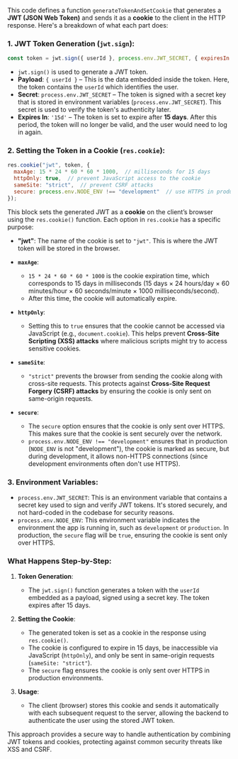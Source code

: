 This code defines a function `generateTokenAndSetCookie` that generates a **JWT (JSON Web Token)** and sends it as a **cookie** to the client in the HTTP response. Here's a breakdown of what each part does:

### 1. **JWT Token Generation (`jwt.sign`)**:

```javascript
const token = jwt.sign({ userId }, process.env.JWT_SECRET, { expiresIn: '15d' });
```

- `jwt.sign()` is used to generate a JWT token. 
- **Payload**: `{ userId }` – This is the data embedded inside the token. Here, the token contains the `userId` which identifies the user.
- **Secret**: `process.env.JWT_SECRET` – The token is signed with a secret key that is stored in environment variables (`process.env.JWT_SECRET`). This secret is used to verify the token's authenticity later.
- **Expires In**: `'15d'` – The token is set to expire after **15 days**. After this period, the token will no longer be valid, and the user would need to log in again.

### 2. **Setting the Token in a Cookie (`res.cookie`)**:

```javascript
res.cookie("jwt", token, {
  maxAge: 15 * 24 * 60 * 60 * 1000,  // milliseconds for 15 days
  httpOnly: true,  // prevent JavaScript access to the cookie
  sameSite: "strict",  // prevent CSRF attacks
  secure: process.env.NODE_ENV !== "development"  // use HTTPS in production
});
```

This block sets the generated JWT as a **cookie** on the client’s browser using the `res.cookie()` function. Each option in `res.cookie` has a specific purpose:

- **"jwt"**: The name of the cookie is set to `"jwt"`. This is where the JWT token will be stored in the browser.

- **`maxAge`**: 
  - `15 * 24 * 60 * 60 * 1000` is the cookie expiration time, which corresponds to 15 days in milliseconds (15 days × 24 hours/day × 60 minutes/hour × 60 seconds/minute × 1000 milliseconds/second). 
  - After this time, the cookie will automatically expire.

- **`httpOnly`**:
  - Setting this to `true` ensures that the cookie cannot be accessed via JavaScript (e.g., `document.cookie`). This helps prevent **Cross-Site Scripting (XSS) attacks** where malicious scripts might try to access sensitive cookies.

- **`sameSite`**:
  - `"strict"` prevents the browser from sending the cookie along with cross-site requests. This protects against **Cross-Site Request Forgery (CSRF) attacks** by ensuring the cookie is only sent on same-origin requests.

- **`secure`**:
  - The `secure` option ensures that the cookie is only sent over HTTPS. This makes sure that the cookie is sent securely over the network.
  - `process.env.NODE_ENV !== "development"` ensures that in production (`NODE_ENV` is not "development"), the cookie is marked as secure, but during development, it allows non-HTTPS connections (since development environments often don't use HTTPS).

### 3. **Environment Variables**:

- `process.env.JWT_SECRET`: This is an environment variable that contains a secret key used to sign and verify JWT tokens. It's stored securely, and not hard-coded in the codebase for security reasons.
- `process.env.NODE_ENV`: This environment variable indicates the environment the app is running in, such as `development` or `production`. In production, the `secure` flag will be `true`, ensuring the cookie is sent only over HTTPS.

### **What Happens Step-by-Step**:

1. **Token Generation**: 
   - The `jwt.sign()` function generates a token with the `userId` embedded as a payload, signed using a secret key. The token expires after 15 days.
   
2. **Setting the Cookie**:
   - The generated token is set as a cookie in the response using `res.cookie()`.
   - The cookie is configured to expire in 15 days, be inaccessible via JavaScript (`httpOnly`), and only be sent in same-origin requests (`sameSite: "strict"`).
   - The `secure` flag ensures the cookie is only sent over HTTPS in production environments.

3. **Usage**: 
   - The client (browser) stores this cookie and sends it automatically with each subsequent request to the server, allowing the backend to authenticate the user using the stored JWT token.

This approach provides a secure way to handle authentication by combining JWT tokens and cookies, protecting against common security threats like XSS and CSRF.